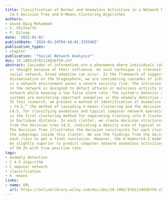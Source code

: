```yaml
---
title: Classification of Normal and Anomalous Activities in a Network by Cascading
  C4.5 Decision Tree and K-Means Clustering Algorithms
authors:
- Gouse Baig Mohammad
- S. Shitharth
- P. Dileep
date: '2022-01-01'
publishDate: '2024-01-24T04:48:01.333540Z'
publication_types:
- chapter
publication: '*Social Network Analysis*'
doi: 10.1002/9781119836759.ch7
abstract: Cascades of information are a phenomena where individuals take a new action
  or thought because of their influence. As such technique is transmitted across a
  social network, broad adoption can occur. In the framework of suggestions and information
  dissemination on the blogosphere, we are considering cascades of information. Intrusion
  in a network environment poses a severe security risk. The intrusion detection system
  in the network is designed to detect attacks or malicious activity in a high-detection
  network while keeping a low false alarm rate. The system's behavior and flashing
  systems are monitoring important anomalies in the anomaly detection system (ADS).
  In this research, we present a method of identification of anomalies with “K-means
  + C4.5,” the method of cascading k-means clustering and the decision tree method
  C4.5, for classifying anomalous and typical computer network operations. K-Means
  is the first clustering method for separating training into K clusters with a similarity
  in Euclidean distance. In each cluster, we create decision structures with algorithms
  from the decision tree C4.5, indicating a density area of typical or abnormal cases.
  The Decision Tree illustrates the decision constraints for each cluster by learning
  the subgroups inside this cluster. We use the findings from the decision tree for
  each class to get a final conclusion. However, the K-means+C4.5 model is shown to
  be slightly superior to predict computer network anomalous activities with a rating
  of 99.2% with true positive rate.
tags:
- anomaly detection
- C 4.5 algorithm
- C omputer network
- classification
- K -means
links:
- name: URL
  url: https://onlinelibrary.wiley.com/doi/abs/10.1002/9781119836759.ch7
---
```

